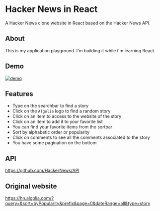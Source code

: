 # Hacker News in React

A Hacker News clone website in React based on the Hacker News API.

## About

This is my application playground. I'm building it while i'm learning React.

## Demo

<a href="https://vnsteven.github.io/hacker-news-react/"><img src='https://image.noelshack.com/fichiers/2019/33/2/1565732690-capture-d-ecran-2019-08-13-a-23-43-27.png' title="demo" alt="demo"/></a>

## Features

- Type on the searchbar to find a story
- Click on the `Algolia` logo to find a random story
- Click on an item to access to the website of the story
- Click on an item to add it to your favorite list
- You can find your favorite items from the sortbar
- Sort by alphabetic order or popularity
- Click on comments to see all the comments associated to the story
- You have some pagination on the bottom

## API

https://github.com/HackerNews/API

## Original website

https://hn.algolia.com/?query=&sort=byPopularity&prefix&page=0&dateRange=all&type=story
